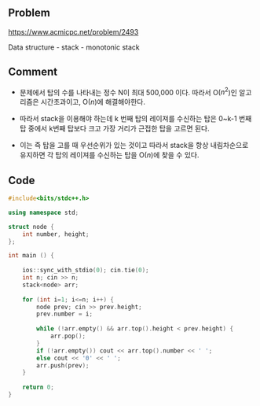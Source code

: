 ## Problem

<https://www.acmicpc.net/problem/2493>

Data structure - stack - monotonic stack

## Comment

* 문제에서 탑의 수를 나타내는 정수 N이 최대 500,000 이다. 따라서 O($n^2$)인 알고리즘은 시간초과이고, O($n$)에 해결해야한다.

* 따라서 stack을 이용해야 하는데 k 번째 탑의 레이져를 수신하는 탑은 0~k-1 번째 탑 중에서 k번째 탑보다 크고 가장 거리가 근접한 탑을 고르면 된다.

* 이는 즉 탑을 고를 때 우선순위가 있는 것이고 따라서 stack을 항상 내림차순으로 유지하면 각 탑의 레이져를 수신하는 탑을 O($n$)에 찾을 수 있다.

## Code
```c++
#include<bits/stdc++.h>

using namespace std;

struct node {
    int number, height;
};

int main () {
    
    ios::sync_with_stdio(0); cin.tie(0);
    int n; cin >> n;
    stack<node> arr;
    
    for (int i=1; i<=n; i++) {
        node prev; cin >> prev.height;
        prev.number = i;
        
        while (!arr.empty() && arr.top().height < prev.height) {
            arr.pop();
        }
        if (!arr.empty()) cout << arr.top().number << ' ';
        else cout << '0' << ' ';
        arr.push(prev); 
    }
    
    return 0;
}
```
